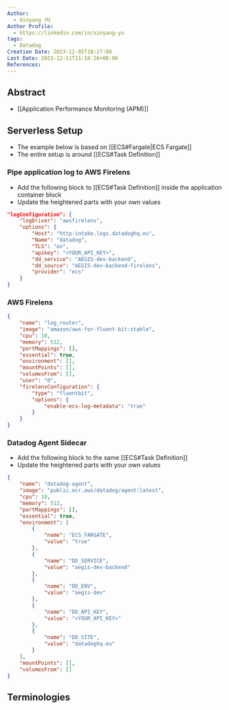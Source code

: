 ```yaml
---
Author:
  - Xinyang YU
Author Profile:
  - https://linkedin.com/in/xinyang-yu
tags:
  - Datadog
Creation Date: 2023-12-05T10:27:00
Last Date: 2023-12-11T11:18:26+08:00
References: 
---
```

## Abstract
- [[Application Performance Monitoring (APM)]]

## Serverless Setup
- The example below is based on [[ECS#Fargate|ECS Fargate]]
- The entire setup is around [[ECS#Task Definition]]
### Pipe application log to AWS Firelens
- Add the following block to [[ECS#Task Definition]] inside the application container block
- Update the heightened parts with your own values
```json {5, 7-9}
"logConfiguration": {
	"logDriver": "awsfirelens",
	"options": {
		"Host": "http-intake.logs.datadoghq.eu",
		"Name": "datadog",
		"TLS": "on",
		"apikey": "<YOUR_API_KEY>",
		"dd_service": "AEGIS-dev-backend",
		"dd_source": "AEGIS-dev-backend-firelens",
		"provider": "ecs"
	}
}
```

### AWS Firelens
```json
{
	"name": "log_router",
	"image": "amazon/aws-for-fluent-bit:stable",
	"cpu": 10,
	"memory": 512,
	"portMappings": [],
	"essential": true,
	"environment": [],
	"mountPoints": [],
	"volumesFrom": [],
	"user": "0",
	"firelensConfiguration": {
		"type": "fluentbit",
		"options": {
			"enable-ecs-log-metadata": "true"
		}
	}
}
```
### Datadog Agent Sidecar
- Add the following block to the same [[ECS#Task Definition]]
- Update the heightened parts with your own values
```json {2, 4-5, 15, 19, 23, 27}
{
	"name": "datadog-agent",
	"image": "public.ecr.aws/datadog/agent:latest",
	"cpu": 10,
	"memory": 512,
	"portMappings": [],
	"essential": true,
	"environment": [
		{
			"name": "ECS_FARGATE",
			"value": "true"
		},
		{
			"name": "DD_SERVICE",
			"value": "aegis-dev-backend"
		},
		{
			"name": "DD_ENV",
			"value": "aegis-dev"
		},
		{
			"name": "DD_API_KEY",
			"value": "<YOUR_API_KEY>"
		},
		{
			"name": "DD_SITE",
			"value": "datadoghq.eu"
		}
	],
	"mountPoints": [],
	"volumesFrom": []
}
```


## Terminologies 